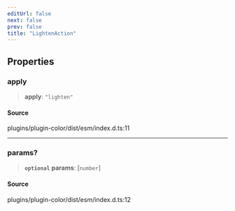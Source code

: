 ```yaml
---
editUrl: false
next: false
prev: false
title: "LightenAction"
---
```


## Properties

### apply

> **apply**: `"lighten"`

#### Source

plugins/plugin-color/dist/esm/index.d.ts:11

***

### params?

> **`optional`** **params**: [`number`]

#### Source

plugins/plugin-color/dist/esm/index.d.ts:12

